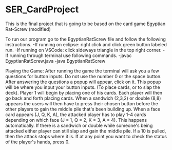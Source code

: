 # SER_CardProject
This is the final project that is going to be based on the card game Egyptian Rat-Screw (modified)

To run our program go to the EgyptianRatScrew file and follow the following instructions.
  -If running on eclipse: right click and click green button labeled run.
  -If running on VSCode: click sideways triangle in the top right corner. 
  -If running through terminal use following commands.
    -javac EgyptianRatScrew.java
    -java EgyptianRatScrew
    
Playing the Game:
  After running the game the terminal will ask you a few questions for button inputs. Do not use the number 0 or the space button.
  After answering the questions a popup will appear, click on it.
  This popup will be where you input your button inputs. (To place cards, or to slap the deck).
  Player 1 will begin by placing one of his cards.
  Each player will then go back and forth placing cards.
  When a sandwich (2,3,2) or double (8,8) appears the users will then have to press their chosen button before the other players to gain the middle pile that's been building up.
  When a face card appears (J, Q, K, A), the attacked player has to play 1-4 cards depending on which face (J = 1, Q = 2, K = 3, A = 4). This happens automatically.
  If there is a sandwich or double while someone's being attacked either player can still slap and gain the middle pile. 
  If a 10 is pulled, then the attack stops where it is.
  If at any point you want to check the status of the player's hands, press 0.
